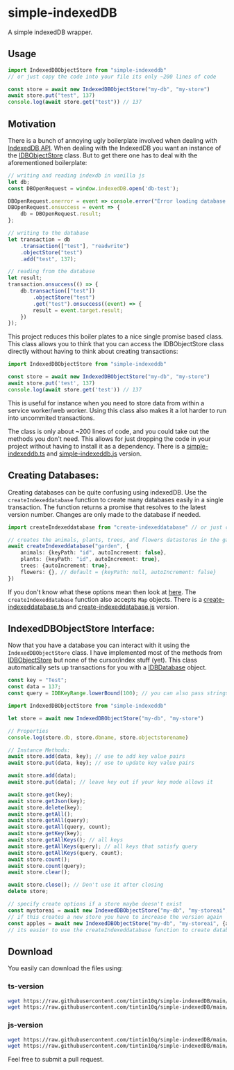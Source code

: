 # simple-indexedDB

A simple indexedDB wrapper.

## Usage

```js
import IndexedDBObjectStore from "simple-indexeddb"
// or just copy the code into your file its only ~200 lines of code

const store = await new IndexedDBObjectStore("my-db", "my-store")
await store.put("test", 137)
console.log(await store.get("test")) // 137
```

## Motivation

There is a bunch of annoying ugly boilerplate involved when dealing
with [IndexedDB API](https://developer.mozilla.org/en-US/docs/Web/API/IndexedDB_API). When dealing with the IndexedDB
you want an instance of the [IDBObjectStore](https://developer.mozilla.org/en-US/docs/Web/API/IDBObjectStore) class. But
to get there one has to deal with the aforementioned boilerplate:

```js 
// writing and reading indexdb in vanilla js
let db;
const DBOpenRequest = window.indexedDB.open('db-test');

DBOpenRequest.onerror = event => console.error("Error loading database.");
DBOpenRequest.onsuccess = event => {
    db = DBOpenRequest.result;
};

// writing to the database
let transaction = db
    .transaction(["test"], "readwrite")
    .objectStore("test")
    .add("test", 137);

// reading from the database 
let result;
transaction.onsuccess(() => {
    db.transaction(["test"])
        .objectStore("test")
        .get("test").onsuccess((event) => {
        result = event.target.result;
    })
});
```

This project reduces this boiler plates to a nice single promise based class. This class allows you to think that you
can access the IDBObjectStore class directly without having to think about creating transactions:

```js
import IndexedDBObjectStore from "simple-indexeddb"

const store = await new IndexedDBObjectStore("my-db", "my-store")
await store.put('test', 137)
console.log(await store.get('test')) // 137
```

This is useful for instance when you need to store data from within a service worker/web worker. Using this class also
makes it a lot harder to run into uncommited transactions.

The class is only
about ~200 lines of code, and you could take out the methods you don't need. This allows for just dropping the code in
your project without having to install it as a dependency. There is a [simple-indexeddb.ts](./simple-indexeddb.ts)
and [simple-indexeddb.js](./simple-indexeddb.js) version.

## Creating Databases:

Creating databases can be quite confusing using indexedDB. Use the  `createIndexeddatabase` function to create many
databases easily in a single transaction. The function returns a promise that resolves to the latest version number.
Changes are only made to the database if needed.

```ts
import createIndexeddatabase from "create-indexeddatabase" // or just copy the file

// creates the animals, plants, trees, and flowers datastores in the garden database. 
await createIndexeddatabase("garden", {
    animals: {keyPath: "id", autoIncrement: false},
    plants: {keyPath: "id", autoIncrement: true},
    trees: {autoIncrement: true},
    flowers: {}, // default = {keyPath: null, autoIncrement: false}
})
```

If you don't know what these options mean then look
at [here](https://developer.mozilla.org/en-US/docs/Web/API/IndexedDB_API/Using_IndexedDB#structuring_the_database).
The `createIndexeddatabase` function also accepts `Map` objects. There is a [create-indexeddatabase.ts](./create-indexeddatabase.ts)
and [create-indexeddatabase.js](./create-indexeddatabase.js) version.

## IndexedDBObjectStore Interface:

Now that you have a database you can interact with it using the `IndexedDBObjectStore` class. I have implemented most of
the methods
from [IDBObjectStore](https://developer.mozilla.org/en-US/docs/Web/API/IDBObjectStore) but none of the cursor/index
stuff (yet). This class automatically sets up transactions for you with
a [IDBDatabase](https://developer.mozilla.org/en-US/docs/Web/API/IDBDatabase) object.

```ts
const key = "Test";
const data = 137;
const query = IDBKeyRange.lowerBound(100); // you can also pass strings as query

import IndexedDBObjectStore from "simple-indexeddb"

let store = await new IndexedDBObjectStore("my-db", "my-store")

// Properties
console.log(store.db, store.dbname, store.objectstorename)

// Instance Methods:
await store.add(data, key); // use to add key value pairs
await store.put(data, key); // use to update key value pairs

await store.add(data);
await store.put(data); // leave key out if your key mode allows it  

await store.get(key);
await store.getJson(key);
await store.delete(key);
await store.getAll();
await store.getAll(query);
await store.getAll(query, count);
await store.getKey(key);
await store.getAllKeys(); // all keys
await store.getAllKeys(query); // all keys that satisfy query
await store.getAllKeys(query, count);
await store.count();
await store.count(query);
await store.clear();

await store.close(); // Don't use it after closing 
delete store;

// specify create options if a store maybe doesn't exist
const mystoreai = await new IndexedDBObjectStore("my-db", "my-storeai", {autoIncrement: true, version: 2})
// if this creates a new store you have to increase the version again
const apples = await new IndexedDBObjectStore("my-db", "my-storeai", {autoIncrement: true, version: 3})
// its easier to use the createIndexeddatabase function to create databases.
```

## Download

You easily can download the files using:

### ts-version

```bash
wget https://raw.githubusercontent.com/tintin10q/simple-indexedDB/main/simple-indexeddb.ts
wget https://raw.githubusercontent.com/tintin10q/simple-indexedDB/main/create-indexeddatabase.ts
```

### js-version

```bash
wget https://raw.githubusercontent.com/tintin10q/simple-indexedDB/main/simple-indexeddb.js 
wget https://raw.githubusercontent.com/tintin10q/simple-indexedDB/main/create-indexeddatabase.js
```

Feel free to submit a pull request.

